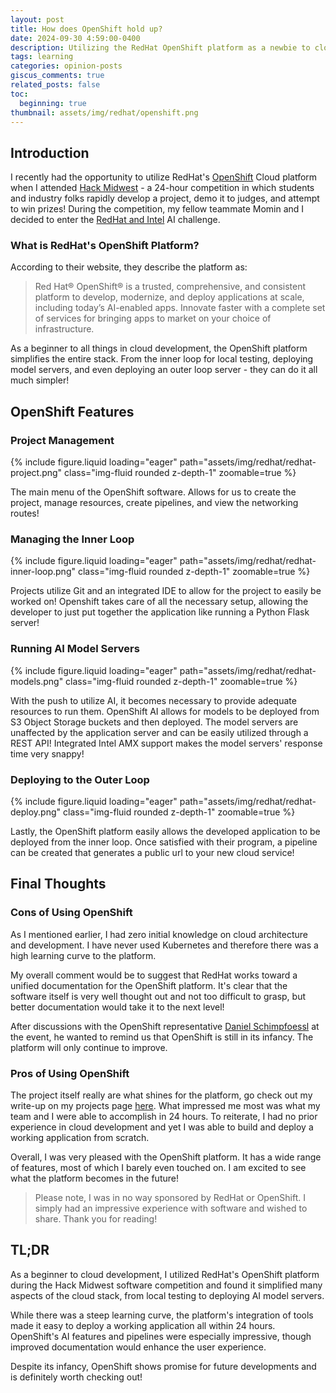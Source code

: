 ```yaml
---
layout: post
title: How does OpenShift hold up?
date: 2024-09-30 4:59:00-0400
description: Utilizing the RedHat OpenShift platform as a newbie to cloud development.
tags: learning
categories: opinion-posts
giscus_comments: true
related_posts: false
toc:
  beginning: true
thumbnail: assets/img/redhat/openshift.png
---
```


## Introduction

I recently had the opportunity to utilize RedHat's [OpenShift](https://www.redhat.com/en/technologies/cloud-computing/openshift) Cloud platform when I attended [Hack Midwest](https://hackmidwest.com/) - a 24-hour competition in which students and industry folks rapidly develop a project, demo it to judges, and attempt to win prizes! During the competition, my fellow teammate Momin and I decided to enter the [RedHat and Intel](https://hackmidwest.com/#prizes) AI challenge.

### What is RedHat's OpenShift Platform?

According to their website, they describe the platform as:
> Red Hat® OpenShift® is a trusted, comprehensive, and consistent platform to develop, modernize, and deploy applications at scale, including today’s AI-enabled apps. Innovate faster with a complete set of services for bringing apps to market on your choice of infrastructure.

As a beginner to all things in cloud development, the OpenShift platform simplifies the entire stack. From the inner loop for local testing, deploying model servers, and even deploying an outer loop server - they can do it all much simpler!

## OpenShift Features

### Project Management
{% include figure.liquid loading="eager" path="assets/img/redhat/redhat-project.png" class="img-fluid rounded z-depth-1" zoomable=true %}

The main menu of the OpenShift software. Allows for us to create the project, manage resources, create pipelines, and view the networking routes!

### Managing the Inner Loop
{% include figure.liquid loading="eager" path="assets/img/redhat/redhat-inner-loop.png" class="img-fluid rounded z-depth-1" zoomable=true %}

Projects utilize Git and an integrated IDE to allow for the project to easily be worked on! Openshift takes care of all the necessary setup, allowing the developer to just put together the application like running a Python Flask server!

### Running AI Model Servers
{% include figure.liquid loading="eager" path="assets/img/redhat/redhat-models.png" class="img-fluid rounded z-depth-1" zoomable=true %}

With the push to utilize AI, it becomes necessary to provide adequate resources to run them. OpenShift AI allows for models to be deployed from S3 Object Storage buckets and then deployed. The model servers are unaffected by the application server and can be easily utilized through a REST API! Integrated Intel AMX support makes the model servers' response time very snappy!

### Deploying to the Outer Loop
{% include figure.liquid loading="eager" path="assets/img/redhat/redhat-deploy.png" class="img-fluid rounded z-depth-1" zoomable=true %}

Lastly, the OpenShift platform easily allows the developed application to be deployed from the inner loop. Once satisfied with their program, a pipeline can be created that generates a public url to your new cloud service!

## Final Thoughts

### Cons of Using OpenShift
As I mentioned earlier, I had zero initial knowledge on cloud architecture and development. I have never used Kubernetes and therefore there was a high learning curve to the platform.

My overall comment would be to suggest that RedHat works toward a unified documentation for the OpenShift platform. It's clear that the software itself is very well thought out and not too difficult to grasp, but better documentation would take it to the next level!

After discussions with the OpenShift representative [Daniel Schimpfoessl](https://sessionize.com/schimpfoessl/) at the event, he wanted to remind us that OpenShift is still in its infancy. The platform will only continue to improve.

### Pros of Using OpenShift
The project itself really are what shines for the platform, go check out my write-up on my projects page [here](/projects). What impressed me most was what my team and I were able to accomplish in 24 hours. To reiterate, I had no prior experience in cloud development and yet I was able to build and deploy a working application from scratch.

Overall, I was very pleased with the OpenShift platform. It has a wide range of features, most of which I barely even touched on. I am excited to see what the platform becomes in the future!

> Please note, I was in no way sponsored by RedHat or OpenShift. I simply had an impressive experience with software and wished to share. Thank you for reading!

## TL;DR
As a beginner to cloud development, I utilized RedHat's OpenShift platform during the Hack Midwest software competition and found it simplified many aspects of the cloud stack, from local testing to deploying AI model servers. 

While there was a steep learning curve, the platform's integration of tools made it easy to deploy a working application all within 24 hours. OpenShift's AI features and pipelines were especially impressive, though improved documentation would enhance the user experience. 

Despite its infancy, OpenShift shows promise for future developments and is definitely worth checking out!